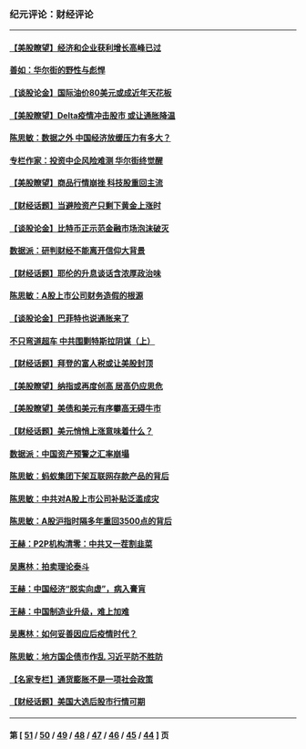 ### 纪元评论：财经评论
---
#### [【美股瞭望】经济和企业获利增长高峰已过](../../pages/nsc1026/n13134466.md) 
#### [善如：华尔街的野性与彪悍](../../pages/nsc1026/n13112664.md) 
#### [【谈股论金】国际油价80美元或成近年天花板](../../pages/nsc1026/n13108524.md) 
#### [【美股瞭望】Delta疫情冲击股市 或让通胀降温](../../pages/nsc1026/n13100297.md) 
#### [陈思敏：数据之外 中国经济放缓压力有多大？](../../pages/nsc1026/n13085576.md) 
#### [专栏作家：投资中企风险难测 华尔街终觉醒](../../pages/nsc1026/n13079366.md) 
#### [【美股瞭望】商品行情崩挫 科技股重回主流](../../pages/nsc1026/n13029798.md) 
#### [【财经话题】当避险资产只剩下黄金上涨时](../../pages/nsc1026/n12975626.md) 
#### [【谈股论金】比特币正示范金融市场泡沫破灭](../../pages/nsc1026/n12961769.md) 
#### [数据派：研判财经不能离开信仰大背景](../../pages/nsc1026/n12932684.md) 
#### [【财经话题】耶伦的升息谈话含浓厚政治味](../../pages/nsc1026/n12927299.md) 
#### [陈思敏：A股上市公司财务造假的根源](../../pages/nsc1026/n11229323.md) 
#### [【谈股论金】巴菲特也说通胀来了](../../pages/nsc1026/n12922463.md) 
#### [不只弯道超车 中共围剿特斯拉阴谋（上）](../../pages/nsc1026/n12919595.md) 
#### [【财经话题】拜登的富人税或让美股封顶](../../pages/nsc1026/n12899125.md) 
#### [【美股瞭望】纳指或再度创高 居高仍应思危](../../pages/nsc1026/n12878350.md) 
#### [【美股瞭望】美债和美元有序攀高无碍牛市](../../pages/nsc1026/n12844459.md) 
#### [【财经话题】美元悄悄上涨意味着什么？](../../pages/nsc1026/n12798222.md) 
#### [数据派：中国资产预警之汇率崩塌](../../pages/nsc1026/n12774242.md) 
#### [陈思敏：蚂蚁集团下架互联网存款产品的背后](../../pages/nsc1026/n12719862.md) 
#### [陈思敏：中共对A股上市公司补贴泛滥成灾](../../pages/nsc1026/n12713263.md) 
#### [陈思敏：A股沪指时隔多年重回3500点的背后](../../pages/nsc1026/n12675538.md) 
#### [王赫：P2P机构清零：中共又一茬割韭菜](../../pages/nsc1026/n12614544.md) 
#### [吴惠林：拍卖理论泰斗](../../pages/nsc1026/n12591360.md) 
#### [王赫：中国经济“脱实向虚”，病入膏肓](../../pages/nsc1026/n12564946.md) 
#### [王赫：中国制造业升级，难上加难](../../pages/nsc1026/n12559461.md) 
#### [吴惠林：如何妥善因应后疫情时代？](../../pages/nsc1026/n12553885.md) 
#### [陈思敏：地方国企债市作乱 习近平防不胜防](../../pages/nsc1026/n12553384.md) 
#### [【名家专栏】通货膨胀不是一项社会政策](../../pages/nsc1026/n12528711.md) 
#### [【财经话题】美国大选后股市行情可期](../../pages/nsc1026/n12514949.md) 

---
#### 第 [ [51](./51.md) / [50](./50.md) / [49](./49.md) / [48](./48.md) / [47](./47.md) / [46](./46.md) / [45](./45.md) / [44](./44.md) ] 页
